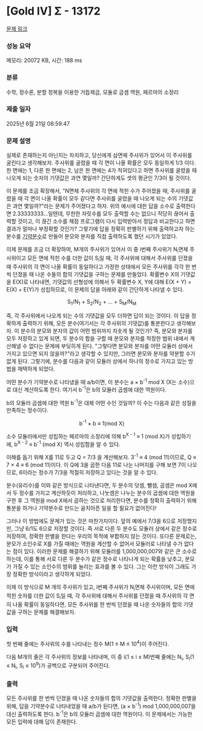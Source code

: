 # [Gold IV] Σ - 13172 

[문제 링크](https://www.acmicpc.net/problem/13172) 

### 성능 요약

메모리: 20072 KB, 시간: 188 ms

### 분류

수학, 정수론, 분할 정복을 이용한 거듭제곱, 모듈로 곱셈 역원, 페르마의 소정리

### 제출 일자

2025년 6월 21일 08:59:47

### 문제 설명

<p>실제로 존재하는지 아닌지는 차치하고, 당신에게 삼면체 주사위가 있어서 이 주사위를 굴린다고 생각해보자. 주사위를 굴렸을 때 각 면이 나올 확률은 모두 동일하게 1/3 이다. 한 면에는 1, 다른 한 면에는 2, 남은 한 면에는 4가 적혀있다고 하면 주사위를 굴렸을 때 나오게 되는 숫자의 기댓값은 과연 몇일까? 간단하게도 셋의 평균인 7/3이 될 것이다.</p>

<p>이 문제를 조금 확장해서, "N면체 주사위의 각 면에 적힌 수가 주어졌을 때, 주사위를 굴렸을 때 각 면이 나올 확률이 모두 같다면 주사위를 굴렸을 때 나오게 되는 수의 기댓값은 과연 몇일까?"라는 문제가 주어졌다고 하자. 위의 예시에 대한 답을 소수로 출력한다면 2.33333333...일텐데, 무한한 자릿수를 모두 출력할 수는 없으니 적당히 끊어서 출력할 것이고, 이 끊긴 소수를 채점 프로그램이 다시 입력받아서 정답과 비교한다고 하면 결과가 얼마나 부정확할 것인가? 그렇기에 답을 정확히 판별하기 위해 출력하고자 하는 분수를 <a href="https://ko.wikipedia.org/wiki/%EA%B8%B0%EC%95%BD%EB%B6%84%EC%88%98">기약분수</a>로 만들어 분모와 분자를 직접 출력하도록 했던 시기가 있었다.</p>

<p>이제 문제를 조금 더 확장하여, M개의 주사위가 있어서 이 중 i번째 주사위가 N<sub>i</sub>면체 주사위이고 모든 면에 적힌 수를 더한 값이 S<sub>i</sub>일 때, 각 주사위에 대해서 주사위를 던졌을 때 주사위의 각 면이 나올 확률이 동일하다고 가정한 상태에서 모든 주사위를 각각 한 번씩 던졌을 때 나온 수들의 합의 기댓값을 구하는 문제를 만들었다. 확률변수 X의 기댓값을 E(X)로 나타내면, 기댓값의 선형성에 의해서 두 확률변수 X, Y에 대해 E(X + Y) = E(X) + E(Y)가 성립하므로, 이 문제의 답을 아래와 같이 간단하게 나타낼 수 있다.</p>

<p style="text-align: center;">S<sub>1</sub>/N<sub>1</sub> + S<sub>2</sub>/N<sub>2</sub> + ... + S<sub>M</sub>/N<sub>M</sub></p>

<p>즉, 각 주사위에서 나오게 되는 수의 기댓값을 모두 더하면 답이 되는 것이다. 이 답을 정확하게 출력하기 위해, 모든 분수(여기서는 각 주사위의 기댓값)를 통분한다고 생각해보자. 이 분수의 분모와 분자의 값이 어떤 범위까지 치솟게 될 것인가? 즉, 분모와 분자를 모두 저장하고 있게 되면, 두 분수의 합을 구할 때 분모와 분자를 적정한 범위 내에서 계산해낼 수 없다는 문제에 부딪히게 된다. "그렇다면 분모와 분자를 어떤 모듈러 상에서 가지고 있으면 되지 않을까?"라고 생각할 수 있지만, 그러면 분모와 분자를 약분할 수가 없게 된다. 그렇기에, 분수를 다음과 같이 모듈러 상에서 하나의 정수로 가지고 있는 방법을 채택하게 되었다.</p>

<p>어떤 분수가 기약분수로 나타냈을 때 a/b이면, 이 분수는 a × b<sup>-1</sup> mod X (X는 소수)으로 대신 계산하도록 한다. 여기서 b<sup>-1</sup>은 b의 모듈러 곱셈에 대한 역원이다.</p>

<p>b의 모듈러 곱셈에 대한 역원 b<sup>-1</sup>은 대체 어떤 수인 것일까? 이 수는 다음과 같은 성질을 만족하는 정수이다.</p>

<p style="text-align: center;">b<sup>-1</sup> × b ≡ 1(mod X)</p>

<p>소수 모듈러에서만 성립하는 페르마의 소정리에 의해 b<sup>X - 1</sup> ≡ 1 (mod X)가 성립하기에, b<sup>X - 2</sup> ≡ b<sup>-1</sup> (mod X) 역시 성립함을 알 수 있다.</p>

<p>이해를 돕기 위해 X를 11로 두고 Q = 7/3 을 계산해보자. 3<sup>-1</sup> ≡ 4 (mod 11)이므로, Q ≡ 7 × 4 ≡ 6 (mod 11)이다. 이 Q에 3을 곱한 다음 11로 나눈 나머지를 구해 보면 7이 나오므로, 6이라는 정수가 7/3을 적절히 저장하고 있다는 것을 알 수 있다.</p>

<p>분수(유리수)를 이와 같은 방식으로 나타낸다면, 두 분수의 덧셈, 뺄셈, 곱셈은 mod X에서 두 정수를 가지고 계산하듯이 처리하고, 나눗셈은 나누는 분수의 곱셈에 대한 역원을 구한 후 그 역원을 mod X에서 곱하는 것으로 처리한다면, 분수를 정확히 출력하기 위해 통분을 하거나 기약분수로 만드는 골치아픈 일을 할 필요가 없어진다!</p>

<p>그러나 이 방법에도 문제가 있는 것은 마찬가지이다. 앞의 예에서 7/3을 6으로 저장했지만, 그냥 6/1도 6으로 저장할 것이다. 즉 서로 다른 두 분수도 모듈러 상에서 같은 정수로 저장하여, 정확한 판별을 한다는 우리의 목적에 부합하지 않는 것이다. 또다른 문제로는, 분모가 소인수로 X를 가질 때에는 역원을 계산할 수 없어서 모듈러로 나타낼 수가 없다는 점이 있다. 이러한 문제를 해결하기 위해 모듈러를 1,000,000,007와 같은 큰 소수로 하는데, 이를 통해 서로 다른 두 분수가 같은 정수로 나타나게 되는 확률을 낮추고, 분모가 가질 수 있는 소인수의 범위를 늘리는 효과를 볼 수 있다. 그는 이런 방식이 그래도 가장 정확한 방식이라고 생각하게 되었다.</p>

<p>이제 이 방식으로 M 개의 주사위가 있고, i번째 주사위가 N<sub>i</sub>면체 주사위이며, 모든 면에 적힌 숫자를 더한 값이 S<sub>i</sub>일 때, 각 주사위에 대해서 주사위를 던졌을 때 주사위의 각 면이 나올 확률이 동일하다면, 모든 주사위를 한 번씩 던졌을 때 나온 숫자들의 합의 기댓값을 구하는 문제를 해결해보자.</p>

<p> </p>

### 입력 

 <p>첫 번째 줄에는 주사위의 수를 나타내는 정수 M(1 ≤ M ≤ 10<sup>4</sup>)이 주어진다.</p>

<p>다음 M개의 줄은 각 주사위의 정보를 나타내며, 이 중 i(1 ≤ i ≤ M)번째 줄에는 N<sub>i</sub>, S<sub>i</sub>(1 ≤ N<sub>i</sub>, S<sub>i</sub> ≤ 10<sup>9</sup>)가 공백으로 구분되어 주어진다.</p>

### 출력 

 <p>모든 주사위를 한 번씩 던졌을 때 나온 숫자들의 합의 기댓값을 출력한다. 정확한 판별을 위해, 답을 기약분수로 나타내었을 때 a/b가 된다면, (a × b<sup>-1</sup>) mod 1,000,000,007을 대신 출력하도록 한다. b<sup>-1</sup>은 b의 모듈러 곱셈에 대한 역원이다. 이 문제에서는 가능한 모든 입력에 대해 답이 존재한다.</p>

